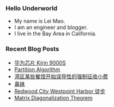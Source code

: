 ### Hello Underworld

- My name is Lei Mao.
- I am an engineer and blogger.
- I live in the Bay Area in California.


### Recent Blog Posts

<!-- BLOG-POST-LIST:START -->
- [华为芯片 Kirin 9000S](https://leimao.github.io/essay/%E5%8D%8E%E4%B8%BA%E8%8A%AF%E7%89%87-Kirin-9000S/)
- [Partition Algorithm](https://leimao.github.io/blog/Partition-Algorithm/)
- [湾区某些餐馆开始误导性的强制征收小费](https://leimao.github.io/essay/%E6%B9%BE%E5%8C%BA%E6%9F%90%E4%BA%9B%E9%A4%90%E9%A6%86%E5%BC%80%E5%A7%8B%E8%AF%AF%E5%AF%BC%E6%80%A7%E7%9A%84%E5%BC%BA%E5%88%B6%E5%BE%81%E6%94%B6%E5%B0%8F%E8%B4%B9/)
- [鼻妹](https://leimao.github.io/essay/%E9%BC%BB%E5%A6%B9/)
- [Redwood City Westpoint Harbor 徒步](https://leimao.github.io/life/Redwood-City-Westpoint-Harbor/)
- [Matrix Diagonalization Theorem](https://leimao.github.io/blog/Matrix-Diagonalization-Theorem/)
<!-- BLOG-POST-LIST:END -->
